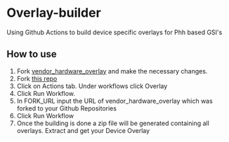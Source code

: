 # Overlay-builder
Using Github Actions to build device specific overlays for Phh based GSI's 

## How to use
1. Fork [vendor_hardware_overlay](https://github.com/phhusson/vendor_hardware_overlay) and make the necessary changes.
2. Fork [this repo](https://github.com/ZualoliconVN/phh-Overlay-builder)
3. Click on Actions tab. Under workflows click Overlay
4. Click Run Workflow. 
5. In FORK_URL input the URL of vendor_hardware_overlay which was forked to your Github Repositories
6. Click Run Workflow
7. Once the building is done a zip file will be generated containing all overlays. Extract and get your Device Overlay
